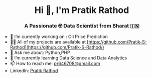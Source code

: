 <h1 align="center">Hi 👋, I'm Pratik Rathod</h1>
<h3 align="center">A Passionate 🤓 Data Scientist from Bharat 🇮🇳</h3>


- 🔭 I’m currently working on : Oil Price Prediction
- 👨‍💻 All of my projects are available at [https://github.com/Pratik-S-Rathod](https://github.com/Pratik-S-Rathod/)
- 💬 Ask me about: Python,PHP
- 🌱 I’m currently learning Data Science and Data Analytics
- 📫 How to reach me: pr646708@gmail.com
- LinkedIn: [Pratik Rathod](https://www.linkedin.com/in/pratik-rathod-504829250/?utm_source=share&utm_campaign=share_via&utm_content=profile&utm_medium=android_app/)

